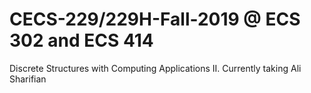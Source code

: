 # CECS-229/229H-Fall-2019 @ ECS 302 and ECS 414
Discrete Structures with Computing Applications II. Currently taking Ali Sharifian
